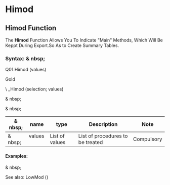 # Himod

## Himod Function

The **Himod** Function Allows You To Indicate "Main" Methods, Which Will Be Keppt During Export.So As to Create Summary Tables.

### Syntax: & nbsp;

Q01.Himod (values)

Gold

\ _Himod (selection; values)

& nbsp;

& nbsp;

| & nbsp; | **name** | **type** | **Description** | **Note** |
| --- | --- | --- | --- | --- |
| & nbsp; | values ​​| List of values ​​| List of procedures to be treated | Compulsory |


#### Examples:

& nbsp;

See also: LowMod ()